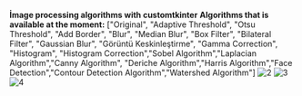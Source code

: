 **İmage processing algorithms with customtkinter**
**Algorithms that is available at the moment:**
["Original", "Adaptive Threshold", "Otsu Threshold", "Add Border", "Blur", "Median Blur",
"Box Filter", "Bilateral Filter", "Gaussian Blur", "Görüntü Keskinleştirme", "Gamma Correction",
"Histogram", "Histogram Correction","Sobel Algorithm","Laplacian Algorithm","Canny Algorithm",
"Deriche Algorithm","Harris Algorithm","Face Detection","Contour Detection Algorithm","Watershed Algorithm"]
![2](https://github.com/Coldrest/image-processing-algorithms/assets/128247757/981e79e9-0229-4d0c-a2cf-a34eef1615dd)
![3](https://github.com/Coldrest/image-processing-algorithms/assets/128247757/2a6fb09c-a340-4e0a-96bc-cc0f6f4e4fd9)
![4](https://github.com/Coldrest/image-processing-algorithms/assets/128247757/1e2d7690-5e34-4d66-b06e-777c3eaa6182)
